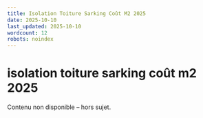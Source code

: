 ```yaml
---
title: Isolation Toiture Sarking Coût M2 2025
date: 2025-10-10
last_updated: 2025-10-10
wordcount: 12
robots: noindex
---
```


# isolation toiture sarking coût m2 2025

Contenu non disponible – hors sujet.
